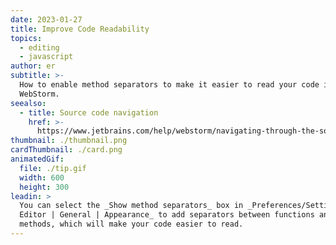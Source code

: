 ```yaml
---
date: 2023-01-27
title: Improve Code Readability
topics:
  - editing
  - javascript
author: er
subtitle: >-
  How to enable method separators to make it easier to read your code in
  WebStorm.
seealso:
  - title: Source code navigation
    href: >-
      https://www.jetbrains.com/help/webstorm/navigating-through-the-source-code.html#
thumbnail: ./thumbnail.png
cardThumbnail: ./card.png
animatedGif:
  file: ./tip.gif
  width: 600
  height: 300
leadin: >
  You can select the _Show method separators_ box in _Preferences/Settings |
  Editor | General | Appearance_ to add separators between functions and class
  methods, which will make your code easier to read.
---
```


